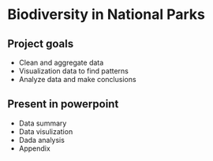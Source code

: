 # Biodiversity in National Parks

## Project goals
- Clean and aggregate data
- Visualization data to find patterns
- Analyze data and make conclusions

## Present in powerpoint
- Data summary
- Data visulization
- Dada analysis
- Appendix